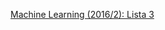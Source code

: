[Machine Learning (2016/2): Lista 3](https://masbicudo.github.io/Trabalhos-UFRJ/Machine-Learning-2016-2/Lista-3/)

